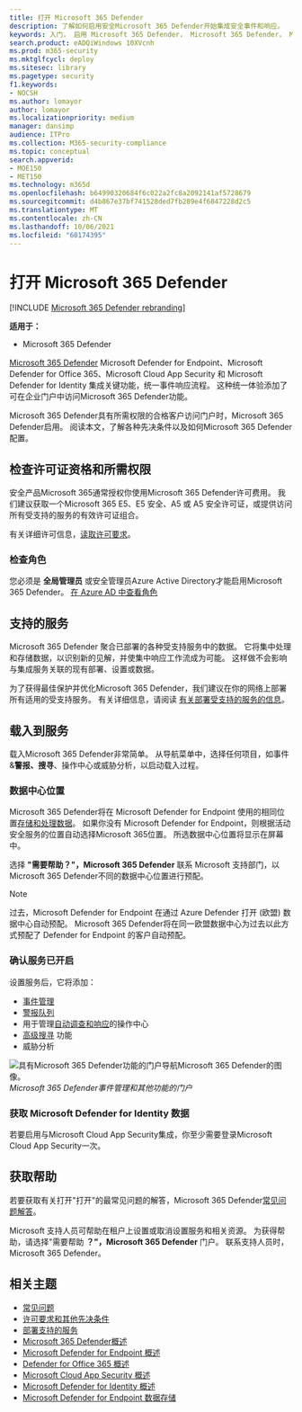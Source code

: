 ```yaml
---
title: 打开 Microsoft 365 Defender
description: 了解如何启用安全Microsoft 365 Defender开始集成安全事件和响应。
keywords: 入门， 启用 Microsoft 365 Defender， Microsoft 365 Defender， M365， 安全性， 数据位置， 所需权限， 许可证资格， 设置页面
search.product: eADQiWindows 10XVcnh
ms.prod: m365-security
ms.mktglfcycl: deploy
ms.sitesec: library
ms.pagetype: security
f1.keywords:
- NOCSH
ms.author: lomayor
author: lomayor
ms.localizationpriority: medium
manager: dansimp
audience: ITPro
ms.collection: M365-security-compliance
ms.topic: conceptual
search.appverid:
- MOE150
- MET150
ms.technology: m365d
ms.openlocfilehash: b64990320684f6c022a2fc8a2092141af5728679
ms.sourcegitcommit: d4b867e37bf741528ded7fb289e4f6847228d2c5
ms.translationtype: MT
ms.contentlocale: zh-CN
ms.lasthandoff: 10/06/2021
ms.locfileid: "60174395"
---
```

# <a name="turn-on-microsoft-365-defender"></a>打开 Microsoft 365 Defender

[!INCLUDE [Microsoft 365 Defender rebranding](../includes/microsoft-defender.md)]


**适用于：**
- Microsoft 365 Defender

[Microsoft 365 Defender](microsoft-365-defender.md) Microsoft Defender for Endpoint、Microsoft Defender for Office 365、Microsoft Cloud App Security 和 Microsoft Defender for Identity 集成关键功能，统一事件响应流程。 这种统一体验添加了可在企业门户中访问Microsoft 365 Defender功能。

Microsoft 365 Defender具有所需权限的合格客户访问门户时，Microsoft 365 Defender启用。 阅读本文，了解各种先决条件以及如何Microsoft 365 Defender配置。

## <a name="check-license-eligibility-and-required-permissions"></a>检查许可证资格和所需权限

安全产品Microsoft 365通常授权你使用Microsoft 365 Defender许可费用。 我们建议获取一个Microsoft 365 E5、E5 安全、A5 或 A5 安全许可证，或提供访问所有受支持的服务的有效许可证组合。

有关详细许可信息，[读取许可要求](prerequisites.md#licensing-requirements)。

### <a name="check-your-role"></a>检查角色

您必须是 **全局管理员** 或安全管理员Azure Active Directory才能启用Microsoft 365 Defender。 [在 Azure AD 中查看角色](/azure/active-directory/users-groups-roles/directory-manage-roles-portal)

## <a name="supported-services"></a>支持的服务

Microsoft 365 Defender 聚合已部署的各种受支持服务中的数据。 它将集中处理和存储数据，以识别新的见解，并使集中响应工作流成为可能。 这样做不会影响与集成服务关联的现有部署、设置或数据。

为了获得最佳保护并优化Microsoft 365 Defender，我们建议在你的网络上部署所有适用的受支持服务。 有关详细信息，请阅读 [有关部署受支持的服务的信息](deploy-supported-services.md)。

## <a name="onboard-to-the-service"></a>载入到服务
载入Microsoft 365 Defender非常简单。 从导航菜单中，选择任何项目，如事件&**警报、搜寻**、操作中心或威胁分析，以启动载入过程。  

### <a name="data-center-location"></a>数据中心位置

Microsoft 365 Defender将在 Microsoft Defender for Endpoint 使用的相同位置[存储和处理数据](/windows/security/threat-protection/microsoft-defender-atp/data-storage-privacy)。 如果你没有 Microsoft Defender for Endpoint，则根据活动安全服务的位置自动选择Microsoft 365位置。 所选数据中心位置将显示在屏幕中。

选择 **"需要帮助？"，Microsoft 365 Defender** 联系 Microsoft 支持部门，以Microsoft 365 Defender不同的数据中心位置进行预配。

> [!NOTE]
> 过去，Microsoft Defender for Endpoint 在通过 Azure Defender 打开 (欧盟) 数据中心自动预配。 Microsoft 365 Defender将在同一欧盟数据中心为过去以此方式预配了 Defender for Endpoint 的客户自动预配。

### <a name="confirm-that-the-service-is-on"></a>确认服务已开启

设置服务后，它将添加：

- [事件管理](incidents-overview.md)
- [警报队列](investigate-alerts.md)
- 用于管理[自动调查和响应](m365d-autoir.md)的操作中心
- [高级搜寻](advanced-hunting-overview.md) 功能
- 威胁分析

![具有Microsoft 365 Defender功能的门户导航Microsoft 365 Defender的图像。 ](../../media/overview-incident.png)
*Microsoft 365 Defender事件管理和其他功能的门户*

### <a name="getting-microsoft-defender-for-identity-data"></a>获取 Microsoft Defender for Identity 数据 
若要启用与Microsoft Cloud App Security集成，你至少需要登录Microsoft Cloud App Security一次。

## <a name="get-assistance"></a>获取帮助

若要获取有关打开"打开"的最常见问题的解答，Microsoft 365 Defender[常见问题解答](m365d-enable-faq.md)。

Microsoft 支持人员可帮助在租户上设置或取消设置服务和相关资源。 为获得帮助，请选择"需要帮助 **？"，Microsoft 365 Defender** 门户。 联系支持人员时，Microsoft 365 Defender。

## <a name="related-topics"></a>相关主题

- [常见问题](m365d-enable-faq.md)
- [许可要求和其他先决条件](prerequisites.md)
- [部署支持的服务](deploy-supported-services.md)
- [Microsoft 365 Defender概述](microsoft-365-defender.md)
- [Microsoft Defender for Endpoint 概述](../defender-endpoint/microsoft-defender-endpoint.md)
- [Defender for Office 365 概述](../office-365-security/defender-for-office-365.md)
- [Microsoft Cloud App Security 概述](/cloud-app-security/what-is-cloud-app-security)
- [Microsoft Defender for Identity 概述](/azure-advanced-threat-protection/what-is-atp)
- [Microsoft Defender for Endpoint 数据存储](../defender-endpoint/data-storage-privacy.md)
